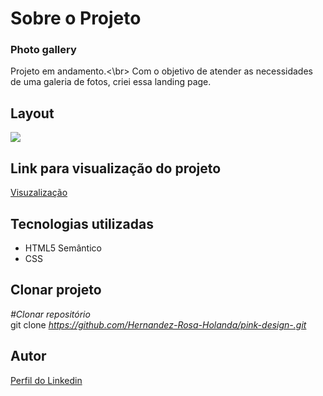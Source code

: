<div>
  <h1>Sobre o Projeto</h1>

  <h3>Photo gallery</h3
  <p>
    Projeto em andamento.<\br>
    Com o objetivo de atender as necessidades de uma galeria de fotos, criei essa landing page. 
  </p>
<h2>Layout</h2>

  <img src="https://user-images.githubusercontent.com/82759865/142647056-a4d1b6ae-355c-4557-baa7-45c82e665651.gif">

 <h2>Link para visualização do projeto</h2>

<a href="https://gallery-website.vercel.app/">Visuzalização</a>  


<h2>Tecnologias utilizadas</h2>

<ul>
  <li>HTML5 Semântico
  <li>CSS
</ul>

<h2>Clonar projeto</h2>

<i>#Clonar repositório</i></br>
  git clone <i>https://github.com/Hernandez-Rosa-Holanda/pink-design-.git</i>

<h2>Autor</h2> 
<p>
<a href="https://www.linkedin.com/in/hernandez-rosa-de-holanda/">Perfil do Linkedin</a>
</p>
</div> 
